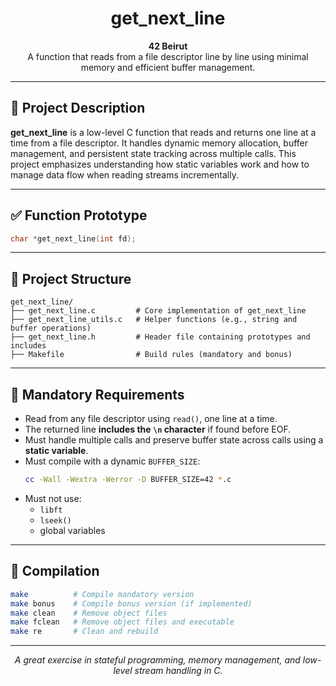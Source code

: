 <h1 align="center">get_next_line</h1>

<p align="center">
  <strong>42 Beirut</strong><br>
  A function that reads from a file descriptor line by line using minimal memory and efficient buffer management.
</p>

---

## 📌 Project Description

**get_next_line** is a low-level C function that reads and returns one line at a time from a file descriptor. It handles dynamic memory allocation, buffer management, and persistent state tracking across multiple calls. This project emphasizes understanding how static variables work and how to manage data flow when reading streams incrementally.

---

## ✅ Function Prototype

```c
char *get_next_line(int fd);
```

---

## 📁 Project Structure

```
get_next_line/
├── get_next_line.c         # Core implementation of get_next_line
├── get_next_line_utils.c   # Helper functions (e.g., string and buffer operations)
├── get_next_line.h         # Header file containing prototypes and includes
├── Makefile                # Build rules (mandatory and bonus)
```

---

## 📜 Mandatory Requirements

- Read from any file descriptor using `read()`, one line at a time.
- The returned line **includes the `\n` character** if found before EOF.
- Must handle multiple calls and preserve buffer state across calls using a **static variable**.
- Must compile with a dynamic `BUFFER_SIZE`:
  ```bash
  cc -Wall -Wextra -Werror -D BUFFER_SIZE=42 *.c
  ```
- Must not use:
  - `libft`
  - `lseek()`
  - global variables

---

## 🧪 Compilation

```bash
make          # Compile mandatory version
make bonus    # Compile bonus version (if implemented)
make clean    # Remove object files
make fclean   # Remove object files and executable
make re       # Clean and rebuild
```

---


<p align="center"><i>A great exercise in stateful programming, memory management, and low-level stream handling in C.</i></p>
